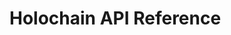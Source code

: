 # Holochain API Reference

<div id="apis"></div>

<script>
function latest_api() {
const userAction = async () => {
const response = await fetch('https://api.github.com/repos/holochain/holochain-rust/releases');
response.json().then(result => show_api(result));
}
userAction();
}
function show_api(api) {
api = api.split(',');
api = api.filter(x => x.match(/^[v\d]/g));

const latest = api[0];
var apis = document.getElementById('apis');
var l_node = document.createElement("DIV");
l_node.innerHTML = "<p class='latest-api'><a href=\"" + latest + "/hdk\">latest</a></p>";
apis.appendChild(l_node);
for (x of api) {
  const tag_name = x;
  var node = document.createElement("DIV");
  node.innerHTML = "<p><a href=\"" + tag_name + "/hdk\">" + tag_name + "</a></p>";
  apis.appendChild(node);
}
}
function load_api() {
const userAction = async () => {
  const response = await fetch('../custom/holochain-rust-releases.txt');
  if (response.status == 200) {
    response.text().then(result => show_api(result));
  }
}
userAction();
}
load_api();
</script>